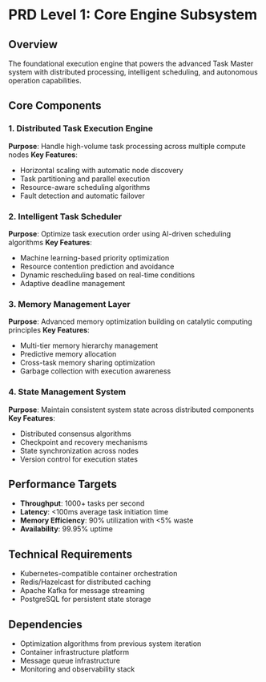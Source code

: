 # PRD Level 1: Core Engine Subsystem

## Overview
The foundational execution engine that powers the advanced Task Master system with distributed processing, intelligent scheduling, and autonomous operation capabilities.

## Core Components

### 1. Distributed Task Execution Engine
**Purpose**: Handle high-volume task processing across multiple compute nodes
**Key Features**:
- Horizontal scaling with automatic node discovery
- Task partitioning and parallel execution
- Resource-aware scheduling algorithms
- Fault detection and automatic failover

### 2. Intelligent Task Scheduler
**Purpose**: Optimize task execution order using AI-driven scheduling algorithms
**Key Features**:
- Machine learning-based priority optimization
- Resource contention prediction and avoidance
- Dynamic rescheduling based on real-time conditions
- Adaptive deadline management

### 3. Memory Management Layer
**Purpose**: Advanced memory optimization building on catalytic computing principles
**Key Features**:
- Multi-tier memory hierarchy management
- Predictive memory allocation
- Cross-task memory sharing optimization
- Garbage collection with execution awareness

### 4. State Management System
**Purpose**: Maintain consistent system state across distributed components
**Key Features**:
- Distributed consensus algorithms
- Checkpoint and recovery mechanisms
- State synchronization across nodes
- Version control for execution states

## Performance Targets
- **Throughput**: 1000+ tasks per second
- **Latency**: <100ms average task initiation time
- **Memory Efficiency**: 90% utilization with <5% waste
- **Availability**: 99.95% uptime

## Technical Requirements
- Kubernetes-compatible container orchestration
- Redis/Hazelcast for distributed caching
- Apache Kafka for message streaming
- PostgreSQL for persistent state storage

## Dependencies
- Optimization algorithms from previous system iteration
- Container infrastructure platform
- Message queue infrastructure
- Monitoring and observability stack